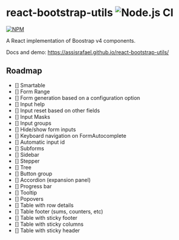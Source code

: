 # react-bootstrap-utils ![Node.js CI](https://github.com/assisrafael/react-bootstrap-utils/workflows/Node.js%20CI/badge.svg?branch=master)

[![NPM](https://nodei.co/npm/react-bootstrap-utils.png)](https://nodei.co/npm/react-bootstrap-utils/)

A React implementation of Boostrap v4 components.

Docs and demo: https://assisrafael.github.io/react-bootstrap-utils/

## Roadmap

- [] Smartable
- [] Form Range
- [] Form generation based on a configuration option
- [] Input help
- [] Input reset based on other fields
- [] Input Masks
- [] Input groups
- [] Hide/show form inputs
- [] Keyboard navigation on FormAutocomplete
- [] Automatic input id
- [] Subforms
- [] Sidebar
- [] Stepper
- [] Tree
- [] Button group
- [] Accordion (expansion panel)
- [] Progress bar
- [] Tooltip
- [] Popovers
- [] Table with row details
- [] Table footer (sums, counters, etc)
- [] Table with sticky footer
- [] Table with sticky columns
- [] Table with sticky header
